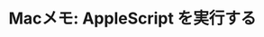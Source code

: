 ---
title: "Macメモ: AppleScript を実行する"
url: "/mac/applescript/run.html"
layout: redirect
redirectTo: "https://maku.blog/p/6je96q9/"
_build: { list: false }
---